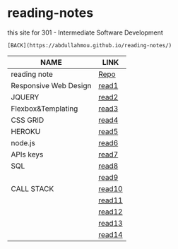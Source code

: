 # reading-notes
this site for 301 - Intermediate Software Development

`[BACK](https://abdullahmou.github.io/reading-notes/)`

|NAME|LINK|
| ---      | ---         |
|reading note|[Repo](https://github.com/AbdullahMou/reading-notes)|
| Responsive Web Design|[read1](https://abdullahmou.github.io/reading-notes/read1)|
|  JQUERY | [read2](https://abdullahmou.github.io/reading-notes/read2) |
|Flexbox&Templating|[read3](https://abdullahmou.github.io/reading-notes/read3) |
|  CSS GRID |[read4](https://abdullahmou.github.io/reading-notes/read4)  |
|  HEROKU  |[read5](https://abdullahmou.github.io/reading-notes/read5)|
|  node.js  |[read6](https://abdullahmou.github.io/reading-notes/read6)     |
|  APIs keys  |[read7](https://abdullahmou.github.io/reading-notes/read7)|
|  SQL  |  [read8](https://abdullahmou.github.io/reading-notes/read8) |
|          |[read9](https://abdullahmou.github.io/reading-notes/read9)     |
| CALL STACK|[read10](https://abdullahmou.github.io/reading-notes/read10)     |
|          |[read11](https://abdullahmou.github.io/reading-notes/read11)     |
|          |[read12](https://abdullahmou.github.io/reading-notes/read12)      |
|          |[read13](https://abdullahmou.github.io/reading-notes/read13)     |
|          |[read14](https://abdullahmou.github.io/reading-notes/read14)    |
